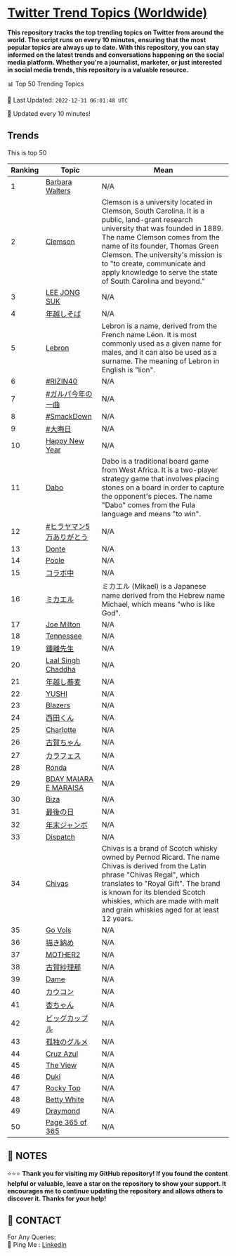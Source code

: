 [Twitter Trend Topics (Worldwide)](https://github.com/ErcinDedeoglu/Twitter-Trend-Topics)
==========

**This repository tracks the top trending topics on Twitter from around the world. 
The script runs on every 10 minutes, ensuring that the most popular topics are always up to date. 
With this repository, you can stay informed on the latest trends and conversations happening on the social media platform. 
Whether you're a journalist, marketer, or just interested in social media trends, this repository is a valuable resource.**


📊 Top 50 Trending Topics

📆 Last Updated: `2022-12-31 06:01:48 UTC`

🔧 Updated every 10 minutes!


## Trends

This is top 50

| Ranking | Topic | Mean |
| ------- | ------------ | ------------ |
| 1 | [Barbara Walters](http://twitter.com/search?q=Barbara+Walters) | N/A |
| 2 | [Clemson](http://twitter.com/search?q=Clemson) | Clemson is a university located in Clemson, South Carolina. It is a public, land-grant research university that was founded in 1889. The name Clemson comes from the name of its founder, Thomas Green Clemson. The university's mission is to "to create, communicate and apply knowledge to serve the state of South Carolina and beyond." |
| 3 | [LEE JONG SUK](http://twitter.com/search?q=LEE+JONG+SUK) | N/A |
| 4 | [年越しそば](http://twitter.com/search?q=%e5%b9%b4%e8%b6%8a%e3%81%97%e3%81%9d%e3%81%b0) | N/A |
| 5 | [Lebron](http://twitter.com/search?q=Lebron) | Lebron is a name, derived from the French name Léon. It is most commonly used as a given name for males, and it can also be used as a surname. The meaning of Lebron in English is "lion". |
| 6 | [#RIZIN40](http://twitter.com/search?q=%23RIZIN40) | N/A |
| 7 | [#ガルパ今年の一曲](http://twitter.com/search?q=%23%e3%82%ac%e3%83%ab%e3%83%91%e4%bb%8a%e5%b9%b4%e3%81%ae%e4%b8%80%e6%9b%b2) | N/A |
| 8 | [#SmackDown](http://twitter.com/search?q=%23SmackDown) | N/A |
| 9 | [#大晦日](http://twitter.com/search?q=%23%e5%a4%a7%e6%99%a6%e6%97%a5) | N/A |
| 10 | [Happy New Year](http://twitter.com/search?q=Happy+New+Year) | N/A |
| 11 | [Dabo](http://twitter.com/search?q=Dabo) | Dabo is a traditional board game from West Africa. It is a two-player strategy game that involves placing stones on a board in order to capture the opponent's pieces. The name "Dabo" comes from the Fula language and means "to win". |
| 12 | [#ヒラヤマン5万ありがとう](http://twitter.com/search?q=%23%e3%83%92%e3%83%a9%e3%83%a4%e3%83%9e%e3%83%b35%e4%b8%87%e3%81%82%e3%82%8a%e3%81%8c%e3%81%a8%e3%81%86) | N/A |
| 13 | [Donte](http://twitter.com/search?q=Donte) | N/A |
| 14 | [Poole](http://twitter.com/search?q=Poole) | N/A |
| 15 | [コラボ中](http://twitter.com/search?q=%e3%82%b3%e3%83%a9%e3%83%9c%e4%b8%ad) | N/A |
| 16 | [ミカエル](http://twitter.com/search?q=%e3%83%9f%e3%82%ab%e3%82%a8%e3%83%ab) | ミカエル (Mikael) is a Japanese name derived from the Hebrew name Michael, which means "who is like God". |
| 17 | [Joe Milton](http://twitter.com/search?q=Joe+Milton) | N/A |
| 18 | [Tennessee](http://twitter.com/search?q=Tennessee) | N/A |
| 19 | [鍾離先生](http://twitter.com/search?q=%e9%8d%be%e9%9b%a2%e5%85%88%e7%94%9f) | N/A |
| 20 | [Laal Singh Chaddha](http://twitter.com/search?q=Laal+Singh+Chaddha) | N/A |
| 21 | [年越し蕎麦](http://twitter.com/search?q=%e5%b9%b4%e8%b6%8a%e3%81%97%e8%95%8e%e9%ba%a6) | N/A |
| 22 | [YUSHI](http://twitter.com/search?q=YUSHI) | N/A |
| 23 | [Blazers](http://twitter.com/search?q=Blazers) | N/A |
| 24 | [西田くん](http://twitter.com/search?q=%e8%a5%bf%e7%94%b0%e3%81%8f%e3%82%93) | N/A |
| 25 | [Charlotte](http://twitter.com/search?q=Charlotte) | N/A |
| 26 | [古賀ちゃん](http://twitter.com/search?q=%e5%8f%a4%e8%b3%80%e3%81%a1%e3%82%83%e3%82%93) | N/A |
| 27 | [カラフェス](http://twitter.com/search?q=%e3%82%ab%e3%83%a9%e3%83%95%e3%82%a7%e3%82%b9) | N/A |
| 28 | [Ronda](http://twitter.com/search?q=Ronda) | N/A |
| 29 | [BDAY MAIARA E MARAISA](http://twitter.com/search?q=BDAY+MAIARA+E+MARAISA) | N/A |
| 30 | [Biza](http://twitter.com/search?q=Biza) | N/A |
| 31 | [最後の日](http://twitter.com/search?q=%e6%9c%80%e5%be%8c%e3%81%ae%e6%97%a5) | N/A |
| 32 | [年末ジャンボ](http://twitter.com/search?q=%e5%b9%b4%e6%9c%ab%e3%82%b8%e3%83%a3%e3%83%b3%e3%83%9c) | N/A |
| 33 | [Dispatch](http://twitter.com/search?q=Dispatch) | N/A |
| 34 | [Chivas](http://twitter.com/search?q=Chivas) | Chivas is a brand of Scotch whisky owned by Pernod Ricard. The name Chivas is derived from the Latin phrase "Chivas Regal", which translates to "Royal Gift". The brand is known for its blended Scotch whiskies, which are made with malt and grain whiskies aged for at least 12 years. |
| 35 | [Go Vols](http://twitter.com/search?q=Go+Vols) | N/A |
| 36 | [描き納め](http://twitter.com/search?q=%e6%8f%8f%e3%81%8d%e7%b4%8d%e3%82%81) | N/A |
| 37 | [MOTHER2](http://twitter.com/search?q=MOTHER2) | N/A |
| 38 | [古賀紗理那](http://twitter.com/search?q=%e5%8f%a4%e8%b3%80%e7%b4%97%e7%90%86%e9%82%a3) | N/A |
| 39 | [Dame](http://twitter.com/search?q=Dame) | N/A |
| 40 | [カウコン](http://twitter.com/search?q=%e3%82%ab%e3%82%a6%e3%82%b3%e3%83%b3) | N/A |
| 41 | [杏ちゃん](http://twitter.com/search?q=%e6%9d%8f%e3%81%a1%e3%82%83%e3%82%93) | N/A |
| 42 | [ビッグカップル](http://twitter.com/search?q=%e3%83%93%e3%83%83%e3%82%b0%e3%82%ab%e3%83%83%e3%83%97%e3%83%ab) | N/A |
| 43 | [孤独のグルメ](http://twitter.com/search?q=%e5%ad%a4%e7%8b%ac%e3%81%ae%e3%82%b0%e3%83%ab%e3%83%a1) | N/A |
| 44 | [Cruz Azul](http://twitter.com/search?q=Cruz+Azul) | N/A |
| 45 | [The View](http://twitter.com/search?q=The+View) | N/A |
| 46 | [Duki](http://twitter.com/search?q=Duki) | N/A |
| 47 | [Rocky Top](http://twitter.com/search?q=Rocky+Top) | N/A |
| 48 | [Betty White](http://twitter.com/search?q=Betty+White) | N/A |
| 49 | [Draymond](http://twitter.com/search?q=Draymond) | N/A |
| 50 | [Page 365 of 365](http://twitter.com/search?q=Page+365+of+365) | N/A |




## 📝 NOTES

⭐⭐⭐ **Thank you for visiting my GitHub repository! If you found the content helpful or valuable, leave a star on the repository to show your support. It encourages me to continue updating the repository and allows others to discover it. Thanks for your help!**

## 📨 CONTACT

 For Any Queries:  
            🏓 Ping Me : [LinkedIn](https://www.linkedin.com/in/ercindedeoglu/)